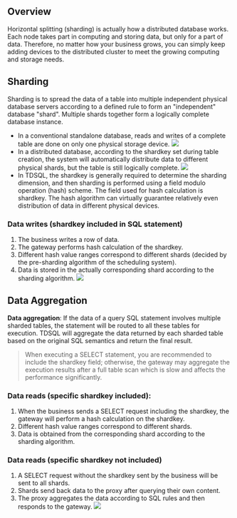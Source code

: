 ## Overview
Horizontal splitting (sharding) is actually how a distributed database works. Each node takes part in computing and storing data, but only for a part of data. Therefore, no matter how your business grows, you can simply keep adding devices to the distributed cluster to meet the growing computing and storage needs.

## Sharding
 Sharding is to spread the data of a table into multiple independent physical database servers according to a defined rule to form an "independent" database "shard". Multiple shards together form a logically complete database instance.

- In a conventional standalone database, reads and writes of a complete table are done on only one physical storage device.
![](https://main.qcloudimg.com/raw/de72666e1d6aca2a929b0047f941e8c2.png)
- In a distributed database, according to the shardkey set during table creation, the system will automatically distribute data to different physical shards, but the table is still logically complete.
![](https://main.qcloudimg.com/raw/de007b8014a27a44ae78a76846240507.png)
- In TDSQL, the shardkey is generally required to determine the sharding dimension, and then sharding is performed using a field modulo operation (hash) scheme. The field used for hash calculation is shardkey. The hash algorithm can virtually guarantee relatively even distribution of data in different physical devices.

### Data writes (shardkey included in SQL statement)
1. The business writes a row of data.
2. The gateway performs hash calculation of the shardkey.
3. Different hash value ranges correspond to different shards (decided by the pre-sharding algorithm of the scheduling system).
4. Data is stored in the actually corresponding shard according to the sharding algorithm.
![](https://main.qcloudimg.com/raw/f0685bccd02ed8ff472ed236443db970.jpg)

## Data Aggregation
**Data aggregation**: If the data of a query SQL statement involves multiple sharded tables, the statement will be routed to all these tables for execution. TDSQL will aggregate the data returned by each sharded table based on the original SQL semantics and return the final result.
>When executing a SELECT statement, you are recommended to include the shardkey field; otherwise, the gateway may aggregate the execution results after a full table scan which is slow and affects the performance significantly.

### Data reads (specific shardkey included):
1. When the business sends a SELECT request including the shardkey, the gateway will perform a hash calculation on the shardkey.
2. Different hash value ranges correspond to different shards.
3. Data is obtained from the corresponding shard according to the sharding algorithm.

### Data reads (specific shardkey not included)
1. A SELECT request without the shardkey sent by the business will be sent to all shards.
2. Shards send back data to the proxy after querying their own content.
3. The proxy aggregates the data according to SQL rules and then responds to the gateway.
![](https://main.qcloudimg.com/raw/69e20f1aa0eb2c86c121dd3de9b40a40.png)
